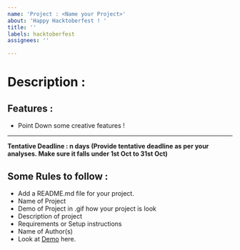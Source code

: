 ```yaml
---
name: 'Project : <Name your Project>'
about: 'Happy Hacktoberfest ! '
title: ''
labels: hacktoberfest
assignees: ''

---
```


# Description :


## Features :
- Point Down some creative features ! 


---
**Tentative Deadline : n days (Provide tentative deadline as per your analyses. Make sure it falls under 1st Oct to 31st Oct)**

## Some Rules to follow :
- Add a README.md file for your project.
- Name of Project
- Demo of Project in .gif how your project is look
- Description of project
- Requirements or Setup instructions
- Name of Author(s)
- Look at [Demo](https://github.com/Tenet-Coding/Hacktoberfest-Projects/blob/master/ConwaysGameOfLife/README.md) here.
